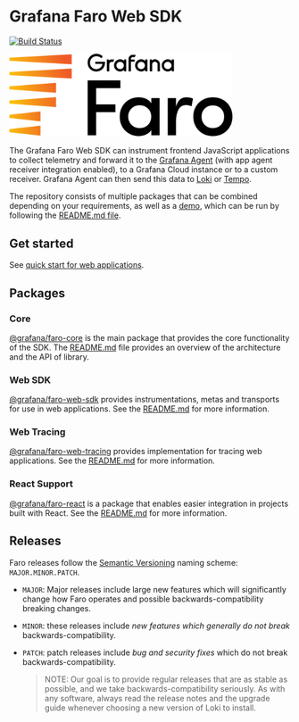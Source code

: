 # Grafana Faro Web SDK

[![Build Status][faro-drone-status]][faro-drone]

<p align="left"><img src="docs/faro_logo.png" alt="Grafana Faro logo" width="400"></p>

The Grafana Faro Web SDK can instrument frontend JavaScript applications to collect telemetry and forward it to the
[Grafana Agent][grafana-agent-docs] (with app agent receiver integration enabled), to a Grafana Cloud instance or to a
custom receiver. Grafana Agent can then send this data to [Loki][grafana-logs] or [Tempo][grafana-traces].

The repository consists of multiple packages that can be combined depending on your requirements, as well as a
[demo][faro-demo], which can be run by following the [README.md file][faro-demo-readme].

## Get started

See [quick start for web applications][faro-quick-start].

## Packages

### Core

[@grafana/faro-core][faro-core] is the main package that provides the core functionality of the SDK. The
[README.md][faro-core-readme] file provides an overview of the architecture and the API of library.

### Web SDK

[@grafana/faro-web-sdk][faro-web-sdk] provides instrumentations, metas and transports for use in web applications. See
the [README.md][faro-web-sdk-readme] for more information.

### Web Tracing

[@grafana/faro-web-tracing][faro-web-tracing] provides implementation for tracing web applications. See the
[README.md][faro-web-tracing-readme] for more information.

### React Support

[@grafana/faro-react][faro-react] is a package that enables easier integration in projects built with React. See the
[README.md][faro-react-readme] for more information.

[faro-drone]: https://drone.grafana.net/grafana/faro-web-sdk
[faro-drone-status]: https://drone.grafana.net/api/badges/grafana/faro-web-sdk/status.svg
[grafana-agent-docs]: https://grafana.com/docs/agent/latest/
[grafana-logs]: https://grafana.com/logs/
[grafana-traces]: https://grafana.com/traces/
[faro-core]: ./packages/core
[faro-core-readme]: ./packages/core/README.md
[faro-demo]: ./demo
[faro-demo-readme]: ./demo/README.md
[faro-quick-start]: ./docs/sources/tutorials/quick-start-browser.md
[faro-react]: ./packages/react
[faro-react-readme]: ./packages/react/README.md
[faro-web-sdk]: ./packages/web-sdk
[faro-web-sdk-readme]: ./packages/web-sdk/README.md
[faro-web-tracing]: ./packages/web-tracing
[faro-web-tracing-readme]: ./packages/web-tracing/README.md

## Releases

Faro releases follow the [Semantic Versioning](https://semver.org/) naming scheme: `MAJOR.MINOR.PATCH`.

- `MAJOR`: Major releases include large new features which will significantly change how Faro operates
  and possible backwards-compatibility breaking changes.
- `MINOR`: these releases include _new features which generally do not break_ backwards-compatibility.
- `PATCH`: patch releases include _bug and security fixes_ which do not break backwards-compatibility.

  > NOTE: Our goal is to provide regular releases that are as stable as possible,
  > and we take backwards-compatibility seriously. As with any software, always read the release notes
  > and the upgrade guide whenever choosing a new version of Loki to install.
